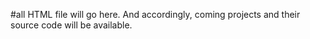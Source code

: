 #all HTML file will go here.
And accordingly, coming projects and their source code will be available.
